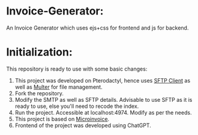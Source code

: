 # Invoice-Generator:
An Invoice Generator which uses ejs+css for frontend and js for backend.
# Initialization:
This repository is ready to use with some basic changes:
1. This project was developed on Pterodactyl, hence uses [SFTP Client](https://www.npmjs.com/package/ssh2-sftp-client) as well as [Multer](https://www.npmjs.com/package/multer) for file management.
2. Fork the repository.
3. Modify the SMTP as well as SFTP details. Advisable to use SFTP as it is ready to use, else you'll need to recode the index.
4. Run the project. Accessible at localhost:4974. Modify as per the needs.
5. This project is based on [Microinvoice](https://www.npmjs.com/package/microinvoice).
6. Frontend of the project was developed using ChatGPT.